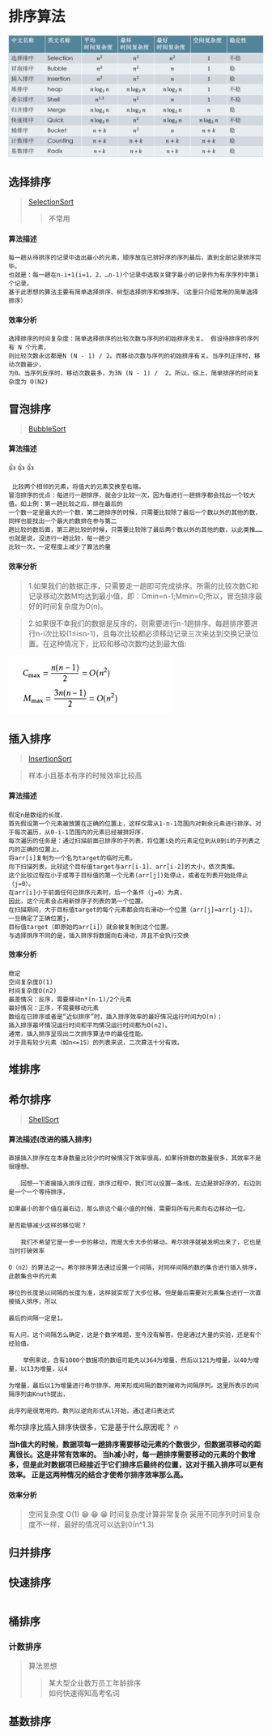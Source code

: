 # 排序算法  

![常见的排序算法列表](https://github.com/zhangzeli/sorting_algorithm/blob/master/src/main/resources/sorts.jpg)

## 选择排序
>[SelectionSort](https://github.com/zhangzeli/sorting_algorithm/tree/master/src/main/java/com/zzl/SelectionSort.java)
>> 不常用

#### 算法描述
```
每一趟从待排序的记录中选出最小的元素，顺序放在已排好序的序列最后，直到全部记录排序完毕。
也就是：每一趟在n-i+1(i=1，2，…n-1)个记录中选取关键字最小的记录作为有序序列中第i个记录。
基于此思想的算法主要有简单选择排序、树型选择排序和堆排序。（这里只介绍常用的简单选择排序）
```

#### 效率分析
```
选择排序的时间复杂度：简单选择排序的比较次数与序列的初始排序无关。 假设待排序的序列有 N 个元素，
则比较次数永远都是N (N - 1) / 2。而移动次数与序列的初始排序有关。当序列正序时，移动次数最少，
为0。当序列反序时，移动次数最多，为3N (N - 1) /  2。所以，综上，简单排序的时间复杂度为 O(N2)
```

## 冒泡排序

>[BubbleSort](https://github.com/zhangzeli/sorting_algorithm/tree/master/src/main/java/com/zzl/BubbleSort.java)  

#### 算法描述
:thumbsup: :thumbsup: :thumbsup:
```
 比较两个相邻的元素，将值大的元素交换至右端。
冒泡排序的优点：每进行一趟排序，就会少比较一次，因为每进行一趟排序都会找出一个较大值。如上例：第一趟比较之后，排在最后的
一个数一定是最大的一个数，第二趟排序的时候，只需要比较除了最后一个数以外的其他的数，同样也能找出一个最大的数排在参与第二
趟比较的数后面，第三趟比较的时候，只需要比较除了最后两个数以外的其他的数，以此类推……也就是说，没进行一趟比较，每一趟少
比较一次，一定程度上减少了算法的量
```

#### 效率分析
>1.如果我们的数据正序，只需要走一趟即可完成排序。所需的比较次数C和记录移动次数M均达到最小值，即：Cmin=n-1;Mmin=0;所以，冒泡排序最好的时间复杂度为O(n)。  

>2.如果很不幸我们的数据是反序的，则需要进行n-1趟排序。每趟排序要进行n-i次比较(1≤i≤n-1)，且每次比较都必须移动记录三次来达到交换记录位置。在这种情况下，比较和移动次数均达到最大值:  

![常见的排序算法列表](https://github.com/zhangzeli/sorting_algorithm/blob/master/src/main/resources/bubblesort.jpg)


## 插入排序

>[InsertionSort](https://github.com/zhangzeli/sorting_algorithm/tree/master/src/main/java/com/zzl/InsertionSort.java) 

>样本小且基本有序的时候效率比较高

#### 算法描述
```
假定n是数组的长度，
首先假设第一个元素被放置在正确的位置上，这样仅需从1-n-1范围内对剩余元素进行排序。对于每次遍历，从0-i-1范围内的元素已经被排好序，
每次遍历的任务是：通过扫描前面已排序的子列表，将位置i处的元素定位到从0到i的子列表之内的正确的位置上。
将arr[i]复制为一个名为target的临时元素。
向下扫描列表，比较这个目标值target与arr[i-1]、arr[i-2]的大小，依次类推。
这个比较过程在小于或等于目标值的第一个元素(arr[j])处停止，或者在列表开始处停止（j=0）。
在arr[i]小于前面任何已排序元素时，后一个条件（j=0）为真，
因此，这个元素会占用新排序子列表的第一个位置。
在扫描期间，大于目标值target的每个元素都会向右滑动一个位置（arr[j]=arr[j-1]）。
一旦确定了正确位置j，
目标值target（即原始的arr[i]）就会被复制到这个位置。
与选择排序不同的是，插入排序将数据向右滑动，并且不会执行交换
```
#### 效率分析
```
稳定 
空间复杂度O(1) 
时间复杂度O(n2) 
最差情况：反序，需要移动n*(n-1)/2个元素 
最好情况：正序，不需要移动元素
数组在已排序或者是“近似排序”时，插入排序效率的最好情况运行时间为O(n)；
插入排序最坏情况运行时间和平均情况运行时间都为O(n2)。
通常，插入排序呈现出二次排序算法中的最佳性能。
对于具有较少元素（如n<=15）的列表来说，二次算法十分有效。
```

## 堆排序

## 希尔排序

>[ShellSort](https://github.com/zhangzeli/sorting_algorithm/tree/master/src/main/java/com/zzl/ShellSort.java) 

#### 算法描述(改进的插入排序)
```
直接插入排序在在本身数量比较少的时候情况下效率很高，如果待排数的数量很多，其效率不是很理想。

　　回想一下直接插入排序过程，排序过程中，我们可以设置一条线，左边是排好序的，右边则是一个一个等待排序，

如果最小的那个值在最右边，那么排这个最小值的时候，需要将所有元素向右边移动一位。

是否能够减少这样的移位呢？

　　我们不希望它是一步一步的移动，而是大步大步的移动。希尔排序就被发明出来了，它也是当时打破效率

O（n2）的算法之一。希尔排序算法通过设置一个间隔，对同样间隔的数的集合进行插入排序，此数集合中的元素

移位的长度是以间隔的长度为准，这样就实现了大步位移。但是最后需要对元素集合进行一次直接插入排序，所以

最后的间隔一定是1。

有人问，这个间隔怎么确定，这是个数学难题，至今没有解答。但是通过大量的实验，还是有个经验值。

    举例来说，含有1000个数据项的数组可能先以364为增量，然后以121为增量，以40为增量，以13为增量，以4
    
为增量，最后以1为增量进行希尔排序。用来形成间隔的数列被称为间隔序列。这里所表示的间隔序列由Knuth提出，

此序列是很常用的。数列以逆向形式从1开始，通过递归表达式

```

希尔排序比插入排序快很多，它是基于什么原因呢？ :fire:

**当h值大的时候，数据项每一趟排序需要移动元素的个数很少，但数据项移动的距离很长。这是非常有效率的。
当h减小时，每一趟排序需要移动的元素的个数增多，但是此时数据项已经接近于它们排序后最终的位置，这对于插入排序可以更有效率。
正是这两种情况的结合才使希尔排序效率那么高。**

#### 效率分析

> 空间复杂度 O(1)
 :grin: :grin: :grin:
> 时间复杂度计算非常复杂 采用不同序列时间复杂度不一样，最好的情况可以达到0(n^1.3) 

## 归并排序


## 快速排序
```aidl

```

## 桶排序

### 计数排序
>算法思想 
>>某大型企业数万员工年龄排序  
>>如何快速得知高考名词

## 基数排序

